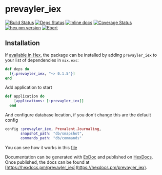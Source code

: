 # prevayler_iex
[![Build Status](https://travis-ci.org/agnaldo4j/prevayler_iex.svg?branch=develop)](https://travis-ci.org/agnaldo4j/prevayler_iex)
[![Deps Status](https://beta.hexfaktor.org/badge/all/github/agnaldo4j/prevayler_iex.svg?branch=develop)](https://beta.hexfaktor.org/github/agnaldo4j/prevayler_iex) 
[![Inline docs](http://inch-ci.org/github/agnaldo4j/prevayler_iex.svg?branch=develop)](http://inch-ci.org/github/agnaldo4j/prevayler_iex)
[![Coverage Status](https://coveralls.io/repos/github/agnaldo4j/prevayler_iex/badge.svg)](https://coveralls.io/github/agnaldo4j/prevayler_iex)
[![hex.pm version](https://img.shields.io/hexpm/v/prevayler_iex.svg?style=flat)](https://hex.pm/packages/prevayler_iex)
[![Ebert](https://ebertapp.io/github/agnaldo4j/prevayler_iex.svg)](https://ebertapp.io/github/agnaldo4j/prevayler_iex)

## Installation

If [available in Hex](https://hex.pm/docs/publish), the package can be installed
by adding `prevayler_iex` to your list of dependencies in `mix.exs`:

```elixir
def deps do
  [{:prevayler_iex, "~> 0.1.5"}]
end
```

Add application to start
```elixir
def application do
    [applications: [:prevayler_iex]]
  end
```

And configure database location, if you don't change this are the default config
```elixir
config :prevayler_iex, Prevalent.Journaling,
       snapshot_path: "db/snapshot",
       commands_path: "db/commands"
```

You can see how it works in this [file](https://github.com/agnaldo4j/prevayler_iex/blob/develop/test/prevalent_system_test.exs)

Documentation can be generated with [ExDoc](https://github.com/elixir-lang/ex_doc)
and published on [HexDocs](https://hexdocs.pm). Once published, the docs can
be found at [https://hexdocs.pm/prevayler_iex](https://hexdocs.pm/prevayler_iex).